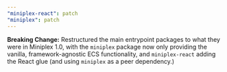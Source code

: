 ```yaml
---
"miniplex-react": patch
"miniplex": patch
---
```


**Breaking Change:** Restructured the main entrypoint packages to what they were in Miniplex 1.0, with the `miniplex` package now only providing the vanilla, framework-agnostic ECS functionality, and `miniplex-react` adding the React glue (and using `miniplex` as a peer dependency.)
